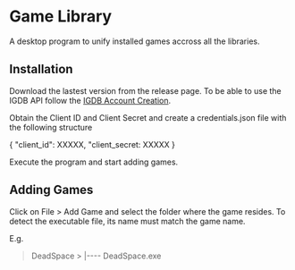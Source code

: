 # Game Library
A desktop program to unify installed games accross all the libraries.  

## Installation
Download the lastest version from the release page. To be able to use the IGDB API follow the [IGDB Account Creation](https://api-docs.igdb.com/#account-creation).

Obtain the Client ID and Client Secret and create a credentials.json file with  the following structure

{
    "client_id": XXXXX,
    "client_secret: XXXXX
}

Execute the program and start adding games. 

## Adding Games

Click on File > Add Game and select the folder where the game resides. To detect the executable file, its name must match the game name.

E.g.

> DeadSpace
    > |---- DeadSpace.exe